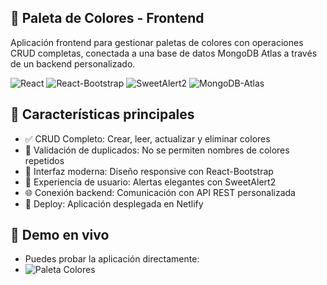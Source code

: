 🎨 Paleta de Colores - Frontend
- 
Aplicación frontend para gestionar paletas de colores con operaciones CRUD completas, conectada a una base de datos MongoDB Atlas a través de un backend personalizado.

![React](https://img.shields.io/badge/-React-61DAFB?logo=react&logoColor=white&style=flat)
![React-Bootstrap](https://img.shields.io/badge/-React--Bootstrap-7952B3?logo=bootstrap&logoColor=white&style=flat)
![SweetAlert2](https://img.shields.io/badge/SweetAlert2-11.7.0-orange)
![MongoDB-Atlas](https://img.shields.io/badge/MongoDB-Atlas-green)

####
🌟 Características principales
- 
- ✅ CRUD Completo: Crear, leer, actualizar y eliminar colores
- 🚫 Validación de duplicados: No se permiten nombres de colores repetidos
- 💫 Interfaz moderna: Diseño responsive con React-Bootstrap
- 📱 Experiencia de usuario: Alertas elegantes con SweetAlert2
- 🌐 Conexión backend: Comunicación con API REST personalizada
- 🚀 Deploy: Aplicación desplegada en Netlify

####
🚀 Demo en vivo
- 
- Puedes probar la aplicación directamente:
- ![Paleta Colores](https://creatuscolores.netlify.app/)